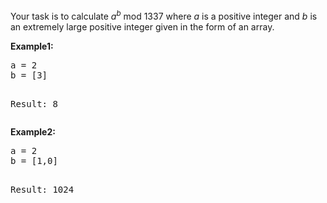 <p><p>
Your task is to calculate <i>a</i><sup><i>b</i></sup> mod 1337 where <i>a</i> is a positive integer and <i>b</i> is an extremely large positive integer given in the form of an array.
</p>

<p><b>Example1:</b>
<pre>
a = 2
b = [3]

Result: 8
</pre>
</p>

<p><b>Example2:</b>
<pre>
a = 2
b = [1,0]

Result: 1024
</pre>
</p>

